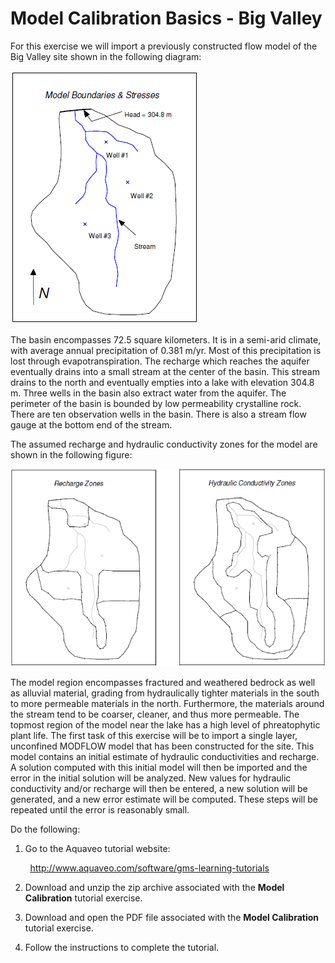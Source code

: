 # Model Calibration Basics - Big Valley

For this exercise we will import a previously constructed flow model of the Big Valley site shown in the following diagram:

![conmod.gif](images/conmod.gif)

The basin encompasses 72.5 square kilometers. It is in a semi-arid climate, with average annual precipitation of 0.381 m/yr. Most of this precipitation is lost through evapotranspiration. The recharge which reaches the aquifer eventually drains into a small stream at the center of the basin. This stream drains to the north and eventually empties into a lake with elevation 304.8 m. Three wells in the basin also extract water from the aquifer. The perimeter of the basin is bounded by low permeability crystalline rock. There are ten observation wells in the basin. There is also a stream flow gauge at the bottom end of the stream.

The assumed recharge and hydraulic conductivity zones for the model are shown in the following figure:

![rech-k-zones.gif](images/rech-k-zones.gif)

The model region encompasses fractured and weathered bedrock as well as alluvial material, grading from hydraulically tighter materials in the south to more permeable materials in the north. Furthermore, the materials around the stream tend to be coarser, cleaner, and thus more permeable. The topmost region of the model near the lake has a high level of phreatophytic plant life. The first task of this exercise will be to import a single layer, unconfined MODFLOW model that has been constructed for the site. This model contains an initial estimate of hydraulic conductivities and recharge. A solution computed with this initial model will then be imported and the error in the initial solution will be analyzed. New values for hydraulic conductivity and/or recharge will then be entered, a new solution will be generated, and a new error estimate will be computed. These steps will be repeated until the error is reasonably small.

Do the following:

1) Go to the Aquaveo tutorial website:

&nbsp;&nbsp;&nbsp;&nbsp;&nbsp;&nbsp;&nbsp;&nbsp;[<u>http://www.aquaveo.com/software/gms-learning-tutorials</u>](learning-tutorials.htm)

2) Download and unzip the zip archive associated with the **Model Calibration** tutorial exercise.

3) Download and open the PDF file associated with the **Model Calibration** tutorial exercise.

4) Follow the instructions to complete the tutorial.

 
 